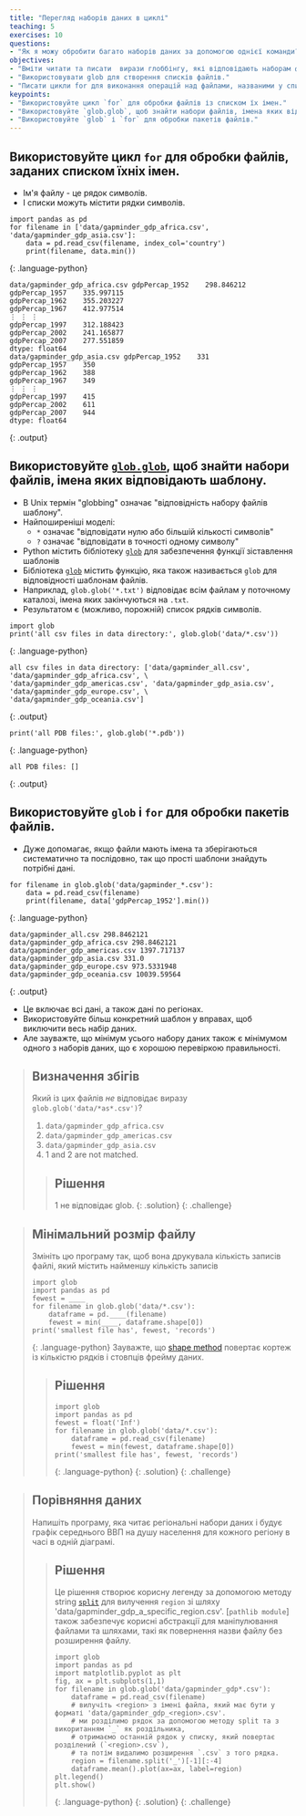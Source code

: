 ```yaml
---
title: "Перегляд наборів даних в циклі"
teaching: 5
exercises: 10
questions:
- "Як я можу обробити багато наборів даних за допомогою однієї команди?"
objectives:
- "Вміти читати та писати  вирази глоббінгу, які відповідають наборам файлів"
- "Використовувати glob для створення списків файлів."
- "Писати цикли for для виконання операцій над файлами, названими у списку."
keypoints:
- "Використовуйте цикл `for` для обробки файлів із списком їх імен."
- "Використовуйте `glob.glob`, щоб знайти набори файлів, імена яких відповідають шаблону."
- "Використовуйте `glob` і `for` для обробки пакетів файлів."
---
```


## Використовуйте цикл `for`  для обробки файлів, заданих списком їхніх імен.

*   Ім'я файлу - це рядок символів.
*   І списки можуть містити рядки символів.

~~~
import pandas as pd
for filename in ['data/gapminder_gdp_africa.csv', 'data/gapminder_gdp_asia.csv']:
    data = pd.read_csv(filename, index_col='country')
    print(filename, data.min())
~~~
{: .language-python}
~~~
data/gapminder_gdp_africa.csv gdpPercap_1952    298.846212
gdpPercap_1957    335.997115
gdpPercap_1962    355.203227
gdpPercap_1967    412.977514
⋮ ⋮ ⋮
gdpPercap_1997    312.188423
gdpPercap_2002    241.165877
gdpPercap_2007    277.551859
dtype: float64
data/gapminder_gdp_asia.csv gdpPercap_1952    331
gdpPercap_1957    350
gdpPercap_1962    388
gdpPercap_1967    349
⋮ ⋮ ⋮
gdpPercap_1997    415
gdpPercap_2002    611
gdpPercap_2007    944
dtype: float64
~~~
{: .output}

## Використовуйте [`glob.glob`](https://docs.python.org/3/library/glob.html#glob.glob), щоб знайти набори файлів, імена яких відповідають шаблону.

*   В Unix термін "globbing" означає "відповідність набору файлів шаблону".
*   Найпоширеніші моделі:
    *   `*` означає "відповідати нулю або більшій кількості  символів"
    *   `?` означає "відповідати в точності одному символу"
*   Python містить бібліотеку [`glob`](https://docs.python.org/3/library/glob.html) для забезпечення функції зіставлення шаблонів
*   Бібліотека [`glob`](https://docs.python.org/3/library/glob.html) містить функцію, яка також називається `glob` для відповідності шаблонам файлів.
*   Наприклад, `glob.glob('*.txt')` відповідає всім файлам у поточному каталозі,
    імена яких закінчуються на `.txt`.
*   Результатом є (можливо, порожній) список рядків символів.

~~~
import glob
print('all csv files in data directory:', glob.glob('data/*.csv'))
~~~
{: .language-python}
~~~
all csv files in data directory: ['data/gapminder_all.csv', 'data/gapminder_gdp_africa.csv', \
'data/gapminder_gdp_americas.csv', 'data/gapminder_gdp_asia.csv', 'data/gapminder_gdp_europe.csv', \
'data/gapminder_gdp_oceania.csv']
~~~
{: .output}

~~~
print('all PDB files:', glob.glob('*.pdb'))
~~~
{: .language-python}
~~~
all PDB files: []
~~~
{: .output}

## Використовуйте `glob` і `for` для обробки пакетів файлів.

*   Дуже допомагає, якщо файли мають імена та зберігаються систематично та послідовно,
 так що прості шаблони знайдуть потрібні дані.

~~~
for filename in glob.glob('data/gapminder_*.csv'):
    data = pd.read_csv(filename)
    print(filename, data['gdpPercap_1952'].min())
~~~
{: .language-python}
~~~
data/gapminder_all.csv 298.8462121
data/gapminder_gdp_africa.csv 298.8462121
data/gapminder_gdp_americas.csv 1397.717137
data/gapminder_gdp_asia.csv 331.0
data/gapminder_gdp_europe.csv 973.5331948
data/gapminder_gdp_oceania.csv 10039.59564
~~~
{: .output}

*   Це включає всі дані, а також дані по регіонах.
*   Використовуйте більш конкретний шаблон у вправах, щоб виключити весь набір даних.
*   Але зауважте, що мінімум усього набору даних також є мінімумом одного з наборів даних,
    що є хорошою перевіркою правильності.

> ## Визначення збігів
>
> Який із цих файлів *не* відповідає виразу `glob.glob('data/*as*.csv')`?
>
> 1. `data/gapminder_gdp_africa.csv`
> 2. `data/gapminder_gdp_americas.csv`
> 3. `data/gapminder_gdp_asia.csv`
> 4. 1 and 2 are not matched.
>
> > ## Рішення
> >
> > 1 не відповідає glob.
> {: .solution}
{: .challenge}

> ## Мінімальний розмір файлу
>
> Змініть цю програму так, щоб вона друкувала кількість записів
> файлі, який містить найменшу кількість записів
>
> ~~~
> import glob
> import pandas as pd
> fewest = ____
> for filename in glob.glob('data/*.csv'):
>     dataframe = pd.____(filename)
>     fewest = min(____, dataframe.shape[0])
> print('smallest file has', fewest, 'records')
> ~~~
> {: .language-python}
> Зауважте, що [shape method](https://pandas.pydata.org/pandas-docs/stable/reference/api/pandas.DataFrame.shape.html)
> повертає кортеж із кількістю рядків і стовпців фрейму даних.
>
> > ## Рішення
> > ~~~
> > import glob
> > import pandas as pd
> > fewest = float('Inf')
> > for filename in glob.glob('data/*.csv'):
> >     dataframe = pd.read_csv(filename)
> >     fewest = min(fewest, dataframe.shape[0])
> > print('smallest file has', fewest, 'records')
> > ~~~
> > {: .language-python}
> {: .solution}
{: .challenge}

> ## Порівняння даних
>
> Напишіть програму, яка читає регіональні набори даних
> і будує графік середнього ВВП на душу населення для кожного регіону в часі
> в одній діаграмі.
> > ## Рішення
> > Це рішення створює корисну легенду за допомогою методу string [`split`](https://docs.python.org/3/library/stdtypes.html#str.split) для
> > вилучення  `region` зі шляху 'data/gapminder_gdp_a_specific_region.csv'. [`pathlib module`]
> > також забезпечує корисні абстракції для маніпулювання файлами та шляхами, такі як  повернення назви файлу 
> > без розширення файлу.
> > ~~~
> > import glob
> > import pandas as pd
> > import matplotlib.pyplot as plt
> > fig, ax = plt.subplots(1,1)
> > for filename in glob.glob('data/gapminder_gdp*.csv'):
> >     dataframe = pd.read_csv(filename)
> >     # вилучіть <region> з імені файла, який має бути у форматі 'data/gapminder_gdp_<region>.csv'.
> >     # ми розділимо рядок за допомогою методу split та з викоританням `_` як роздільника,
> >     # отримаємо останній рядок у списку, який повертає розділений (`<region>.csv`), 
> >     # та потім видалимо розширення `.csv` з того рядка.
> >     region = filename.split('_')[-1][:-4] 
> >     dataframe.mean().plot(ax=ax, label=region)
> > plt.legend()
> > plt.show()
> > ~~~
> > {: .language-python}
> {: .solution}
{: .challenge}

